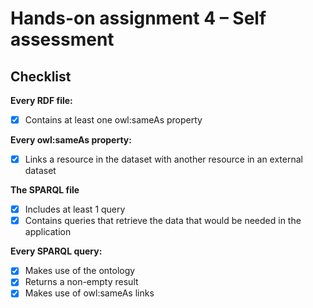 # Hands-on assignment 4 – Self assessment

## Checklist

**Every RDF file:**

- [X] Contains at least one owl:sameAs property

**Every owl:sameAs property:**

- [X] Links a resource in the dataset with another resource in an external dataset

**The SPARQL file**

- [X] Includes at least 1 query
- [X] Contains queries that retrieve the data that would be needed in the application

**Every SPARQL query:**

- [X] Makes use of the ontology
- [X] Returns a non-empty result
- [X] Makes use of owl:sameAs links